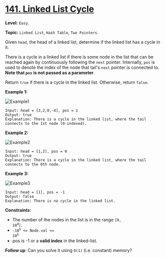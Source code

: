 # [141. Linked List Cycle](https://leetcode.com/problems/linked-list-cycle/)

**Level:** `Easy`.

**Topic:** `Linked List`, `Hash Table`, `Two Pointers`.

Given `head`, the head of a linked list, determine if the linked list has a cycle in it.

There is a cycle in a linked list if there is some node in the list that can be reached again by continuously following the `next` pointer. Internally, `pos` is used to denote the index of the node that tail's `next` pointer is connected to. **Note that `pos` is not passed as a parameter**.

Return `true` if there is a cycle in the linked list. Otherwise, return `false`.

**Example 1:**

![Example1](https://assets.leetcode.com/uploads/2018/12/07/circularlinkedlist.png)

```
Input: head = [3,2,0,-4], pos = 1
Output: true
Explanation: There is a cycle in the linked list, where the tail connects to the 1st node (0-indexed).
```

**Example 2:**

![Example2](https://assets.leetcode.com/uploads/2018/12/07/circularlinkedlist_test2.png)

```
Input: head = [1,2], pos = 0
Output: true
Explanation: There is a cycle in the linked list, where the tail connects to the 0th node.
```

**Example 3:**

![Example3](https://assets.leetcode.com/uploads/2018/12/07/circularlinkedlist_test3.png)

```
Input: head = [1], pos = -1
Output: false
Explanation: There is no cycle in the linked list.
```

**Constraints:**

-   The number of the nodes in the list is in the range <code>[0, 10<sup>4</sup>]</code>.
-   <code>-10<sup>5</sup> <= Node.val <= 10<sup>5</sup></code>
-   pos is -1 or a **valid index** in the linked-list.

**Follow up**: Can you solve it using `O(1)` (i.e. constant) memory?
